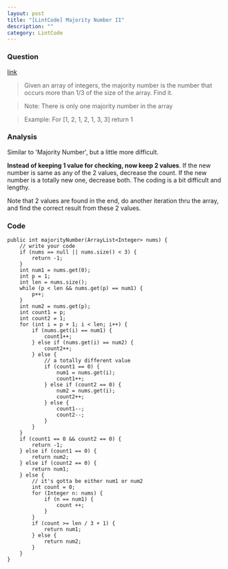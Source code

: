 ```yaml
---
layout: post
title: "[LintCode] Majority Number II"
description: ""
category: LintCode
---
```


### Question

[link](http://www.lintcode.com/en/problem/majority-number-ii/)

> Given an array of integers, the majority number is the number that occurs more than 1/3 of the size of the array. Find it.

> Note: There is only one majority number in the array

> Example: For [1, 2, 1, 2, 1, 3, 3] return 1

### Analysis

Similar to 'Majority Number', but a little more difficult.

**Instead of keeping 1 value for checking, now keep 2 values**. If the new number is same as any of the 2 values, decrease the count. If the new number is a totally new one, decrease both. The coding is a bit difficult and lengthy.

Note that 2 values are found in the end, do another iteration thru the array, and find the correct result from these 2 values.

### Code

    public int majorityNumber(ArrayList<Integer> nums) {
        // write your code
        if (nums == null || nums.size() < 3) {
            return -1;
        }
        int num1 = nums.get(0);
        int p = 1;
        int len = nums.size();
        while (p < len && nums.get(p) == num1) {
            p++;
        }
        int num2 = nums.get(p);
        int count1 = p;
        int count2 = 1;
        for (int i = p + 1; i < len; i++) {
            if (nums.get(i) == num1) {
                count1++;
            } else if (nums.get(i) == num2) {
                count2++;
            } else {
                // a totally different value
                if (count1 == 0) {
                    num1 = nums.get(i);
                    count1++;
                } else if (count2 == 0) {
                    num2 = nums.get(i);
                    count2++;
                } else {
                    count1--;
                    count2--;
                }
            }
        }
        if (count1 == 0 && count2 == 0) {
            return -1;
        } else if (count1 == 0) {
            return num2;
        } else if (count2 == 0) {
            return num1;
        } else {
            // it's gotta be either num1 or num2
            int count = 0;
            for (Integer n: nums) {
                if (n == num1) {
                    count ++;
                }
            }
            if (count >= len / 3 + 1) {
                return num1;
            } else {
                return num2;
            }
        }
    }

